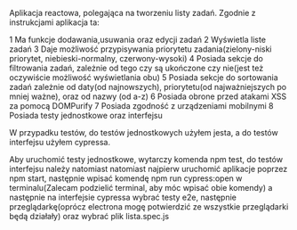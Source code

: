 Aplikacja reactowa, polegająca na tworzeniu listy zadań. Zgodnie z instrukcjami aplikacja ta:

1 Ma funkcje dodawania,usuwania oraz edycji zadań
2 Wyświetla liste zadań
3 Daje możliwość przypisywania priorytetu zadania(zielony-niski priorytet, niebieski-normalny, czerwony-wysoki)
4 Posiada sekcje do filtrowania zadań, zależnie od tego czy są ukończone czy nie(jest też oczywiście możliwość wyświetlania obu)
5 Posiada sekcje do sortowania zadań zależnie od daty(od najnowszych), priorytetu(od najważniejszych po mniej ważne), oraz od nazwy (od a-z)
6 Posiada obrone przed atakami XSS za pomocą DOMPurify
7 Posiada zgodność z urządzeniami mobilnymi
8 Posiada testy jednostkowe oraz interfejsu


W przypadku testów, do testów jednostkowych użyłem jesta, a do testów interfejsu użyłem cypressa.

Aby uruchomić testy jednostkowe, wytarczy komenda npm test, do testów interfejsu należy natomiast natomiast najpierw uruchomić aplikacje poprzez npm start, następnie wpisać komendę npm run cypress:open w terminalu(Zalecam podzielić terminal, aby móc wpisać obie komendy) a następnie na interfejsie cypressa wybrać testy e2e, następnie przeglądarkę(oprócz electrona mogę potwierdzić ze wszystkie przeglądarki będą działały) oraz wybrać plik lista.spec.js